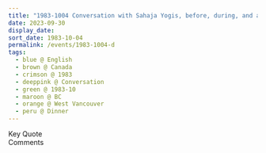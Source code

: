 ```yaml
---
title: "1983-1004 Conversation with Sahaja Yogis, before, during, and after Dinner, Āśhram, 4518 Woodgreen Drive, West Vancouver, BC, Canada"
date: 2023-09-30
display_date: 
sort_date: 1983-10-04
permalink: /events/1983-1004-d
tags:
  - blue @ English
  - brown @ Canada
  - crimson @ 1983
  - deeppink @ Conversation
  - green @ 1983-10
  - maroon @ BC
  - orange @ West Vancouver
  - peru @ Dinner
---
```


<wave-list>
  <list-title color="green" width="75">Key Quote</list-title>
  <list-item color="BlanchedAlmond"  width="200"></list-item>
  <list-item color="Lavender"></list-item>
  <list-item color="BlanchedAlmond"></list-item>
</wave-list>

<br>

<wave-list>
  <list-title color="green" width="75">Comments</list-title>
  <list-item color="BlanchedAlmond"  width="200"></list-item>
  <list-item color="Lavender"></list-item>
  <list-item color="BlanchedAlmond"></list-item>
</wave-list>